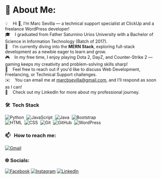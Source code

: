 # 💫 About Me:

💡 &nbsp;  Hi 👋, I’m Marc Sevilla — a technical support specialist at ClickUp and a freelance WordPress developer! \
🎓 &nbsp;  I graduated from Father Saturnino Urios University with a Bachelor of Science in Information Technology (Batch of 2017). \
🌱 &nbsp;  I’m currently diving into the **MERN Stack**, exploring full-stack development as a newbie eager to learn and grow. \
🎮 &nbsp;  In my free time, I enjoy playing Dota 2, DayZ, and Counter-Strike 2 — gaming keeps my creativity and problem-solving skills sharp! \
💬 &nbsp;  Feel free to reach out if you'd like to discuss Web Development, Freelancing, or Technical Support challenges. \
✉️ &nbsp;  You can email me at marcbsevilla@gmail.com, and I’ll respond as soon as I can! \
📄 &nbsp;  Check out my LinkedIn for more about my professional journey. 


### 🛠 &nbsp;Tech Stack

![Python](https://img.shields.io/badge/-Python-05122A?style=flat&logo=python)&nbsp;
![JavaScript](https://img.shields.io/badge/-JavaScript-05122A?style=flat&logo=javascript)&nbsp;
![Java](https://img.shields.io/badge/-jQuery-05122A?style=flat&logo=jQUery&logoColor=FFA518)&nbsp;
![Bootstrap](https://img.shields.io/badge/-Bootstrap-05122A?style=flat&logo=bootstrap&logoColor=563D7C)\
![HTML](https://img.shields.io/badge/-HTML-05122A?style=flat&logo=HTML5)&nbsp;
![CSS](https://img.shields.io/badge/-CSS-05122A?style=flat&logo=CSS3&logoColor=1572B6)&nbsp;
![Git](https://img.shields.io/badge/-Git-05122A?style=flat&logo=git)&nbsp;
![GitHub](https://img.shields.io/badge/-GitHub-05122A?style=flat&logo=github)&nbsp;
![WordPress](https://img.shields.io/badge/-WordPress-05122A?style=flat&logo=wordpress)&nbsp;


### 📫 &nbsp; How to reach me:

<a href="mailto:marcbsevilla@gmail.com"><img alt="Gmail" src="https://img.shields.io/badge/Gmail-D14836?style=flat&logo=gmail&logoColor=white" /></a> &nbsp;

### 🌐 Socials:
[![Facebook](https://img.shields.io/badge/Facebook-%231877F2.svg?logo=Facebook&logoColor=white)](https://facebook.com/allivescram) [![Instagram](https://img.shields.io/badge/Instagram-%23E4405F.svg?logo=Instagram&logoColor=white)](https://instagram.com/pancitcanthony) [![LinkedIn](https://img.shields.io/badge/LinkedIn-%230077B5.svg?logo=linkedin&logoColor=white)](https://www.linkedin.com/in/marc-anthony-sevilla/) 



